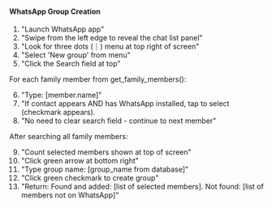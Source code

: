 #### WhatsApp Group Creation

  1. "Launch WhatsApp app"
  2. "Swipe from the left edge to reveal the chat list panel"
  3. "Look for three dots (⋮) menu at top right of screen"
  4. "Select 'New group' from menu"
  5. "Click the Search field at top"

  For each family member from get_family_members():

  6. "Type: [member.name]"
  7. "If contact appears AND has WhatsApp installed, tap to select (checkmark appears).
  8. "No need to clear search field - continue to next member"

  After searching all family members:

  9. "Count selected members shown at top of screen"
  10. "Click green arrow at bottom right"
  11. "Type group name: [group_name from database]"
  12. "Click green checkmark to create group"
  13. "Return: Found and added: [list of selected members]. Not found: [list of members 
  not on WhatsApp]"